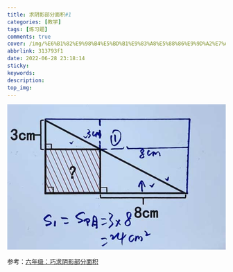 ```yaml
---
title: 求阴影部分面积#1
categories: [教学]
tags: [练习题]
comments: true
cover: /img/%E6%B1%82%E9%98%B4%E5%BD%B1%E9%83%A8%E5%88%86%E9%9D%A2%E7%A7%AF-1/1.jpg
abbrlink: 313793f1
date: 2022-06-28 23:18:14
sticky:
keywords:
description:
top_img:   
---
```


![](../img/%E6%B1%82%E9%98%B4%E5%BD%B1%E9%83%A8%E5%88%86%E9%9D%A2%E7%A7%AF-1/1.jpg)

参考：[六年级：巧求阴影部分面积](https://www.bilibili.com/video/BV1T94y1174i?spm_id_from=333.999.0.0&vd_source=cb4a6ad8978ef3ac986f741316ee2cc3)
